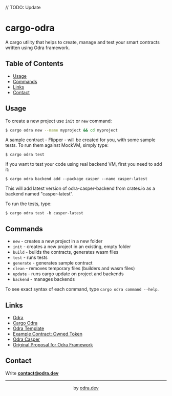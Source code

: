 // TODO: Update
# cargo-odra

A cargo utility that helps to create, manage and test your smart contracts written using Odra framework.   

## Table of Contents
* [Usage](#usage)
* [Commands](#backends)
* [Links](#links)
* [Contact](#contact)

## Usage

To create a new project use `init` or `new` command:

```bash
$ cargo odra new --name myproject && cd myproject
```

A sample contract - Flipper - will be created for you, with some sample tests. To run them against MockVM, simply type:

```
$ cargo odra test
```

If you want to test your code using real backend VM, first you need to add it:

```
$ cargo odra backend add --package casper --name casper-latest
```

This will add latest version of odra-casper-backend from crates.io as a backend named "casper-latest".

To run the tests, type:

```
$ cargo odra test -b casper-latest
```

## Commands

* `new` - creates a new project in a new folder
* `init` - creates a new project in an existing, empty folder
* `build` - builds the contracts, generates wasm files
* `test` - runs tests
* `generate` - generates sample contract
* `clean` - removes temporary files (builders and wasm files)
* `update` - runs cargo update on project and backends
* `backend` - manages backends

To see exact syntax of each command, type `cargo odra command --help`.

## Links

* [Odra](https://github.com/odradev/odra)
* [Cargo Odra](https://github.com/odradev/cargo-odra)
* [Odra Template](https://github.com/odradev/odra-template)
* [Example Contract: Owned Token](https://github.com/odradev/owned-token)
* [Odra Casper](https://github.com/odradev/odra-casper)
* [Original Proposal for Odra Framework](https://github.com/odradev/odra-proposal)

## Contact
Write **contact@odra.dev**

---
<div align="center">
by <a href="https://odra.dev">odra.dev<a>
</dev>

